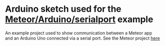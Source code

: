 # Arduino sketch used for the [Meteor/Arduino/serialport](https://github.com/HumulusMaximus/meteor-arduino-serialport) example

An example project used to show communication between a Meteor app and an Arduino Uno connected via a serial port. See the Meteor project [here](https://github.com/HumulusMaximus/meteor-arduino-serialport)

